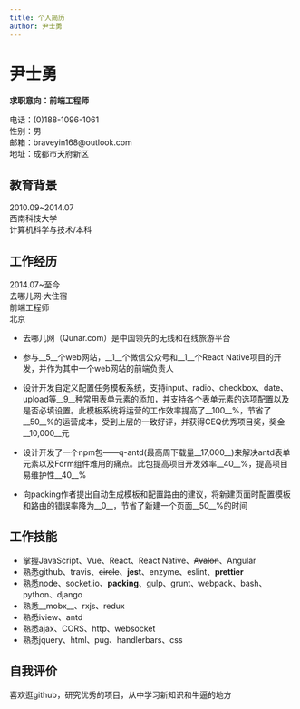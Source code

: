 ```yaml
---
title: 个人简历
author: 尹士勇
---
```

# 尹士勇

__求职意向：前端工程师__
<div class="cv-wrapper">
<div>电话：(0)188-1096-1061</div>
<div>性别：男</div>
</div>
<div class="cv-wrapper">
<div>邮箱：braveyin168@outlook.com</div>
<div >地址：成都市天府新区</div>
</div>



## 教育背景

<div class="cv-wrapper">
<div>2010.09~2014.07</div>
<div>西南科技大学</div>     
<div style="flex: 2">计算机科学与技术/本科</div>
</div>

## 工作经历

<div class="cv-wrapper">
<div>2014.07~至今</div>
<div>去哪儿网&middot;大住宿</div>     
<div>前端工程师</div>
<div>北京</div>
</div>

- 去哪儿网（Qunar.com）是中国领先的无线和在线旅游平台
- 参与__5__个web网站，__1__个微信公众号和__1__个React Native项目的开发，并作为其中一个web网站的<span class="centers">前端负责人</span>
- 设计开发自定义配置任务模板系统，支持input、radio、checkbox、date、upload等__9__种常用表单元素的添加，并支持各个表单元素的选项配置以及是否必填设置。此模板系统将运营的工作效率提高了__100__%，节省了__50__%的运营成本，受到上层的一致好评，并获得CEQ优秀项目奖，奖金__10,000__元
- 设计开发了一个npm包——q-antd(最高周下载量__17,000__)来解决antd表单元素以及Form组件难用的痛点。此包提高项目开发效率__40__%，提高项目易维护性__40__%

- 向packing作者提出自动生成模板和配置路由的建议，将新建页面时配置模板和路由的错误率降为__0__，节省了新建一个页面__50__%的时间

## 工作技能

- 掌握JavaScript、Vue、React、React Native、~~Avalon~~、Angular
- 熟悉github、travis、~~circle~~、__jest__、enzyme、eslint、__prettier__
- 熟悉node、socket.io、__packing__、gulp、grunt、webpack、bash、python、django
- 熟悉__mobx__、rxjs、redux
- 熟悉iview、antd
- 熟悉ajax、CORS、http、websocket
- 熟悉jquery、html、pug、handlerbars、css

## 自我评价

喜欢逛github，研究优秀的项目，从中学习新知识和牛逼的地方

<style scoped>
  .fixedHeaderContainer,
.postHeader,
#docsNav,
.onPageNav,
.blog-recent,
.nav-footer {
    display: none;
}
.navPusher,
.blogContainer .lonePost {
    padding-top: 0;
}
.sideNavVisible .wrapper {
    max-width: 860px !important;
}
#back-to-top{
  background: #333;
}
</style>


